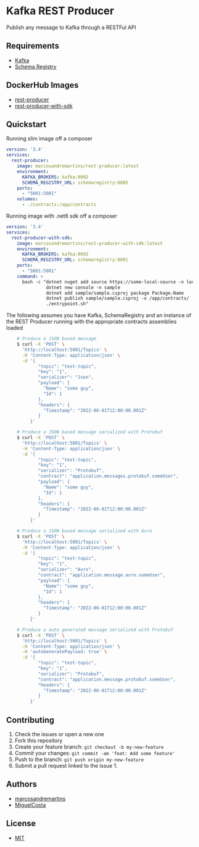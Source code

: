 # Kafka REST Producer

Publish any message to Kafka through a RESTFul API

## Requirements

- [Kafka](https://hub.docker.com/r/confluentinc/cp-kafka)
- [Schema Registry](https://hub.docker.com/r/confluentinc/cp-schema-registry)

## DockerHub Images

- [rest-producer](https://hub.docker.com/r/marcosandremartins/rest-producer)
- [rest-producer-with-sdk](https://hub.docker.com/r/marcosandremartins/rest-producer-with-sdk)

## Quickstart

Running slim image off a composer

```yaml
version: '3.4'
services:
  rest-producer:
    image: marcosandremartins/rest-producer:latest
    environment:
      KAFKA_BROKERS: kafka:9092
      SCHEMA_REGISTRY_URL: schemaregistry:8085
    ports:
      - "5001:5001"
    volumes:
      - ./contracts:/app/contracts
```

Running image with .net6 sdk off a composer

```yaml
version: '3.4'
services:
  rest-producer-with-sdk:
    image: marcosandremartins/rest-producer-with-sdk:latest
    environment:
      KAFKA_BROKERS: kafka:9092
      SCHEMA_REGISTRY_URL: schemaregistry:8081
    ports:
      - "5001:5001"
    command: >
      bash -c "dotnet nuget add source https://some-local-source -n local-source  -u username -p password
               dotnet new console -n sample
               dotnet add sample/sample.csproj package Package.Name
               dotnet publish sample/sample.csproj -o /app/contracts/
               ./entrypoint.sh"
```

The following assumes you have Kafka, SchemaRegistry and an instance of the REST Producer running with the appropriate contracts assemblies loaded

```bash
    # Produce a JSON based message
    $ curl -X 'POST' \
      'http://localhost:5001/Topics' \
      -H 'Content-Type: application/json' \
      -d '{
            "topic": "test-topic",
            "key": "1",
            "serializer": "Json",
            "payload": {
              "Name": "some guy",
              "Id": 1
            },
            "headers": {
              "Timestamp": "2022-06-01T12:00:00.001Z"
            }
         }'

    # Produce a JSON based message serialized with Protobuf
    $ curl -X 'POST' \
      'http://localhost:5001/Topics' \
      -H 'Content-Type: application/json' \
      -d '{
            "topic": "test-topic",
            "key": "1",
            "serializer": "Protobuf",
            "contract": "application.messages.protobuf.someUser",
            "payload": {
              "Name": "some guy",
              "Id": 1
            },
            "headers": {
              "Timestamp": "2022-06-01T12:00:00.001Z"
            }
         }'

    # Produce a JSON based message serialized with Avro
    $ curl -X 'POST' \
      'http://localhost:5001/Topics' \
      -H 'Content-Type: application/json' \
      -d '{
            "topic": "test-topic",
            "key": "1",
            "serializer": "Avro",
            "contract": "application.message.avro.someUser",
            "payload": {
              "Name": "some guy",
              "Id": 1
            },
            "headers": {
              "Timestamp": "2022-06-01T12:00:00.001Z"
            }
         }'

    # Produce a auto generated message serialized with Protobuf
    $ curl -X 'POST' \
      'http://localhost:5001/Topics' \
      -H 'Content-Type: application/json' \
      -H 'autoGeneratePayload: true' \
      -d '{
            "topic": "test-topic",
            "key": "1",
            "serializer": "Protobuf",
            "contract": "application.message.protobuf.someUser",
            "headers": {
              "Timestamp": "2022-06-01T12:00:00.001Z"
            }
         }'
```

## Contributing

1.  Check the issues or open a new one
2.  Fork this repository
3.  Create your feature branch: `git checkout -b my-new-feature`
4.  Commit your changes: `git commit -am 'feat: Add some feature'`
5.  Push to the branch: `git push origin my-new-feature`
6.  Submit a pull request linked to the issue 1.

## Authors

- [marcosandremartins](https://github.com/marcosandremartins)
- [MiguelCosta](https://github.com/MiguelCosta)

## License

- [MIT](LICENSE)
